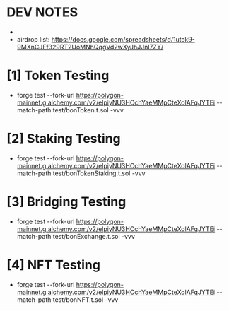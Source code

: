 # DEV NOTES
- 
- airdrop list: https://docs.google.com/spreadsheets/d/1utck9-9MXnCJFf329RT2UoMNhQqgVd2wXyJhJJnl7ZY/

# [1] Token Testing
- forge test --fork-url https://polygon-mainnet.g.alchemy.com/v2/elpiyNU3HOchYaeMMpCteXolAFqJYTEi --match-path test/bonToken.t.sol -vvv

# [2] Staking Testing
- forge test --fork-url https://polygon-mainnet.g.alchemy.com/v2/elpiyNU3HOchYaeMMpCteXolAFqJYTEi --match-path test/bonTokenStaking.t.sol -vvv

# [3] Bridging Testing
- forge test --fork-url https://polygon-mainnet.g.alchemy.com/v2/elpiyNU3HOchYaeMMpCteXolAFqJYTEi --match-path test/bonExchange.t.sol -vvv

# [4] NFT Testing
- forge test --fork-url https://polygon-mainnet.g.alchemy.com/v2/elpiyNU3HOchYaeMMpCteXolAFqJYTEi --match-path test/bonNFT.t.sol -vvv